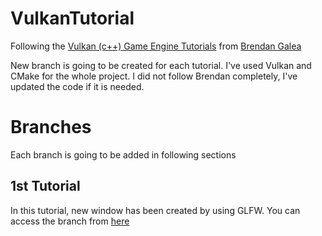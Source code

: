 # VulkanTutorial

Following the [Vulkan (c++) Game Engine Tutorials](https://www.youtube.com/playlist?list=PL8327DO66nu9qYVKLDmdLW_84-yE4auCR) from [Brendan Galea](https://www.youtube.com/@BrendanGalea)

New branch is going to be created for each tutorial.
I've used Vulkan and CMake for the whole project.
I did not follow Brendan completely, I've updated the code if it is needed. 

# Branches

Each branch is going to be added in following sections

## 1st Tutorial
In this tutorial, new window has been created by using GLFW. 
You can access the branch from [here](https://github.com/8hk/VulkanTutorial/tree/tutorial_1)
